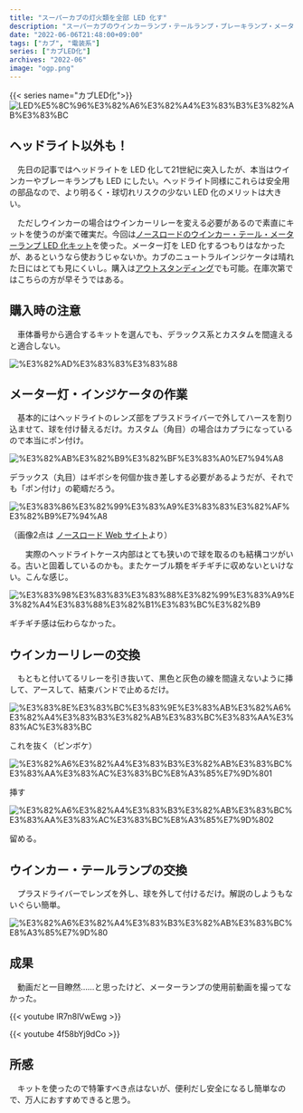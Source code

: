 ```yaml
---
title: "スーパーカブの灯火類を全部 LED 化す"
description: "スーパーカブのウインカーランプ・テールランプ・ブレーキランプ・メーター灯・インジケータを全部 LED 化して明るくなる"
date: "2022-06-06T21:48:00+09:00"
tags: ["カブ", "電装系"]
series: ["カブLED化"]
archives: "2022-06"
image: "ogp.png"
---
```




{{< series name="カブLED化">}}  
![LED%E5%8C%96%E3%82%A6%E3%82%A4%E3%83%B3%E3%82%AB%E3%83%BC](3bba31e8.png)

## ヘッドライト以外も！

　先日の記事ではヘッドライトを LED 化して21世紀に突入したが、本当はウインカーやブレーキランプも LED にしたい。ヘッドライト同様にこれらは安全用の部品なので、より明るく・球切れリスクの少ない LED 化のメリットは大きい。

　ただしウインカーの場合はウインカーリレーを変える必要があるので素直にキットを使うのが楽で確実だ。今回は[ノースロードのウインカー・テール・メーターランプ LED 化キット](https://northroad.jp/item_a/)を使った。メーター灯を LED 化するつもりはなかったが、あるというなら使おうじゃないか。カブのニュートラルインジケータは晴れた日にはとても見にくいし。購入は[アウトスタンディング](https://www.out-standing.com/shopbrand/ct454/)でも可能。在庫次第ではこちらの方が早そうではある。

## 購入時の注意

　車体番号から適合するキットを選んでも、デラックス系とカスタムを間違えると適合しない。

![%E3%82%AD%E3%83%83%E3%83%88](734a3ad8.jpeg)

## メーター灯・インジケータの作業

　基本的にはヘッドライトのレンズ部をプラスドライバーで外してハースを割り込ませて、球を付け替えるだけ。カスタム（角目）の場合はカプラになっているので本当にポン付け。

![%E3%82%AB%E3%82%B9%E3%82%BF%E3%83%A0%E7%94%A8](5f7071df.jpg)

デラックス（丸目）はギボシを何個か抜き差しする必要があるようだが、それでも「ポン付け」の範疇だろう。

![%E3%83%86%E3%82%99%E3%83%A9%E3%83%83%E3%82%AF%E3%82%B9%E7%94%A8](28582e9b.jpg)

（画像2点は [ノースロード Web サイト](https://northroad.jp/a111/)より）

　　実際のヘッドライトケース内部はとても狭いので球を取るのも結構コツがいる。古いと固着しているのかも。またケーブル類をギチギチに収めないといけない。こんな感じ。

![%E3%83%98%E3%83%83%E3%83%88%E3%82%99%E3%83%A9%E3%82%A4%E3%83%88%E3%82%B1%E3%83%BC%E3%82%B9](bb2c4aa4.jpeg)

ギチギチ感は伝わらなかった。

## ウインカーリレーの交換

　もともと付いてるリレーを引き抜いて、黒色と灰色の線を間違えないように挿して、アースして、結束バンドで止めるだけ。

![%E3%83%8E%E3%83%BC%E3%83%9E%E3%83%AB%E3%82%A6%E3%82%A4%E3%83%B3%E3%82%AB%E3%83%BC%E3%83%AA%E3%83%AC%E3%83%BC](0c0beff6.jpeg)

これを抜く（ピンボケ）

![%E3%82%A6%E3%82%A4%E3%83%B3%E3%82%AB%E3%83%BC%E3%83%AA%E3%83%AC%E3%83%BC%E8%A3%85%E7%9D%801](d9f03002.jpeg)

挿す

![%E3%82%A6%E3%82%A4%E3%83%B3%E3%82%AB%E3%83%BC%E3%83%AA%E3%83%AC%E3%83%BC%E8%A3%85%E7%9D%802](6a8407f6.jpeg)

留める。

## ウインカー・テールランプの交換

　プラスドライバーでレンズを外し、球を外して付けるだけ。解説のしようもないぐらい簡単。

![%E3%82%A6%E3%82%A4%E3%83%B3%E3%82%AB%E3%83%BC%E8%A3%85%E7%9D%80](adf4b7b0.jpeg)

## 成果

　動画だと一目瞭然……と思ったけど、メーターランプの使用前動画を撮ってなかった。

{{< youtube lR7n8lVwEwg >}}

{{< youtube 4f58bYj9dCo >}}

## 所感

　キットを使ったので特筆すべき点はないが、便利だし安全になるし簡単なので、万人におすすめできると思う。
